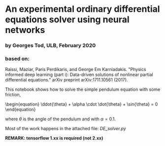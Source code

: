 # An experimental ordinary differential equations solver using neural networks
### by Georges Tod, ULB, February 2020
### based on:

Raissi, Maziar, Paris Perdikaris, and George Em Karniadakis. "Physics informed deep learning (part i): Data-driven solutions of nonlinear partial differential equations." arXiv preprint arXiv:1711.10561 (2017).


This notebook shows how to solve the simple pendulum equation with some friction,

\begin{equation}
\ddot{\theta} + \alpha \cdot \dot{\theta} + \sin{\theta} = 0
\end{equation}

where $\theta$ is the angle of the pendulum and with $\alpha = 0.1$.

Most of the work happens in the attached file: _DE_solver.py_

**REMARK: tensorflow 1.xx is required (not 2.xx)**
